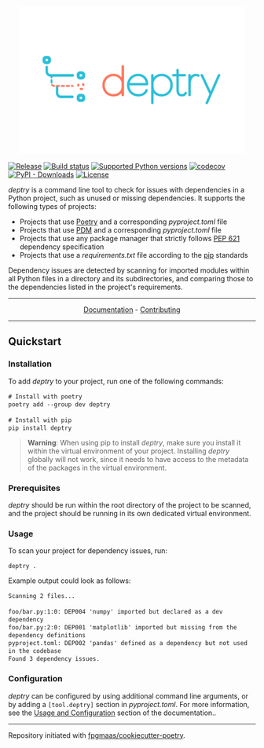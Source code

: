 <p align="center">
  <img alt="deptry logo" width="460" height="300" src="https://raw.githubusercontent.com/fpgmaas/deptry/main/docs/static/deptry_Logo-01.svg">
</p>

[![Release](https://img.shields.io/github/v/release/fpgmaas/deptry)](https://pypi.org/project/deptry/)
[![Build status](https://github.com/fpgmaas/deptry/actions/workflows/main.yml/badge.svg?branch=main)](https://github.com/fpgmaas/deptry/actions/workflows/main.yml)
[![Supported Python versions](https://img.shields.io/pypi/pyversions/deptry)](https://pypi.org/project/deptry/)
[![codecov](https://codecov.io/gh/fpgmaas/deptry/branch/main/graph/badge.svg)](https://codecov.io/gh/fpgmaas/deptry)
[![PyPI - Downloads](https://img.shields.io/pypi/dm/deptry)](https://pypistats.org/packages/deptry)
[![License](https://img.shields.io/github/license/fpgmaas/deptry)](https://img.shields.io/github/license/fpgmaas/deptry)

_deptry_ is a command line tool to check for issues with dependencies in a Python project, such as unused or missing dependencies. It supports the following types of projects:

- Projects that use [Poetry](https://python-poetry.org/) and a corresponding _pyproject.toml_ file
- Projects that use [PDM](https://pdm.fming.dev/latest/) and a corresponding _pyproject.toml_ file
- Projects that use any package manager that strictly follows [PEP 621](https://peps.python.org/pep-0621/) dependency specification
- Projects that use a _requirements.txt_ file according to the [pip](https://pip.pypa.io/en/stable/user_guide/) standards

Dependency issues are detected by scanning for imported modules within all Python files in a directory and its subdirectories, and comparing those to the dependencies listed in the project's requirements.

---
<p align="center">
  <a href="https://fpgmaas.github.io/deptry">Documentation</a> - <a href="https://fpgmaas.github.io/deptry/contributing/">Contributing</a>
</p>

---

## Quickstart

### Installation

To add _deptry_ to your project, run one of the following commands:

```shell
# Install with poetry
poetry add --group dev deptry

# Install with pip
pip install deptry
```

> **Warning**: When using pip to install _deptry_, make sure you install it within the virtual environment of your project. Installing _deptry_ globally will not work, since it needs to have access to the metadata of the packages in the virtual environment.

### Prerequisites

_deptry_ should be run within the root directory of the project to be scanned, and the project should be running in its own dedicated virtual environment.

### Usage

To scan your project for dependency issues, run:

```shell
deptry .
```

Example output could look as follows:

```console
Scanning 2 files...

foo/bar.py:1:0: DEP004 'numpy' imported but declared as a dev dependency
foo/bar.py:2:0: DEP001 'matplotlib' imported but missing from the dependency definitions
pyproject.toml: DEP002 'pandas' defined as a dependency but not used in the codebase
Found 3 dependency issues.
```

### Configuration

_deptry_ can be configured by using additional command line arguments, or by adding a `[tool.deptry]` section in _pyproject.toml_. For more information, see the [Usage and Configuration](https://fpgmaas.github.io/deptry/usage/) section of the documentation..

---

Repository initiated with [fpgmaas/cookiecutter-poetry](https://github.com/fpgmaas/cookiecutter-poetry).
